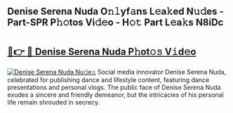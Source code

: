 ## Denise Serena Nuda O𝚗𝚕yf𝚊ns L𝚎a𝚔ed N𝚞𝚍es - Part-SPR P𝚑𝚘tos Vi𝚍𝚎o - H𝚘𝚝 Part L𝚎a𝚔s N8iDc

# <h2><a href="http://kf1hek.oniu.top/?m=Denise+Serena+Nuda">🔗👉 🔴 Denise Serena Nuda P𝚑ot𝚘𝚜 V𝚒d𝚎o</a></h2>

[![Denise Serena Nuda Nu𝚍e𝚜](https://i.imgur.com/0qMVB7G.gif)](http://kf1hek.oniu.top/?m=Denise+Serena+Nuda)
Social media innovator Denise Serena Nuda, celebrated for publishing dance and lifestyle content, featuring dance presentations and personal vlogs. The public face of Denise Serena Nuda exudes a sincere and friendly demeanor, but the intricacies of his personal life remain shrouded in secrecy.  
